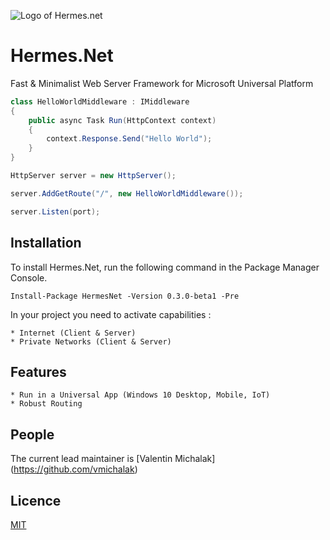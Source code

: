 ![Logo of Hermes.net](http://blog.vmichalak.com/wp-content/uploads/2015/12/banner_article.png)
# Hermes.Net
Fast & Minimalist Web Server Framework for Microsoft Universal Platform

```cs
class HelloWorldMiddleware : IMiddleware
{
	public async Task Run(HttpContext context)
	{
		context.Response.Send("Hello World");
	}
}
```

```cs
HttpServer server = new HttpServer();

server.AddGetRoute("/", new HelloWorldMiddleware());

server.Listen(port);
```
## Installation

To install Hermes.Net, run the following command in the Package Manager Console.

```
Install-Package HermesNet -Version 0.3.0-beta1 -Pre
```

In your project you need to activate capabilities :

	* Internet (Client & Server)
	* Private Networks (Client & Server)

## Features

	* Run in a Universal App (Windows 10 Desktop, Mobile, IoT)
	* Robust Routing

## People

The current lead maintainer is [Valentin Michalak] (https://github.com/vmichalak)

## Licence

[MIT](LICENCE)
